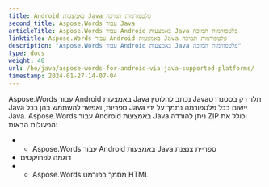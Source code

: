 ```yaml
---
title: Android באמצעות Java פלטפורמות תמיכה
second_title: Aspose.Words עבור Java
articleTitle: Aspose.Words עבור Android באמצעות Java פלטפורמות תמיכה
linktitle: Aspose.Words עבור Android באמצעות Java פלטפורמות תמיכה
description: "Aspose.Words עבור Android באמצעות Java פלטפורמות תמיכה"
type: docs
weight: 40
url: /he/java/aspose-words-for-android-via-java-supported-platforms/
timestamp: 2024-01-27-14-07-04
---
```


Aspose.Words עבור Android באמצעות Java נכתב לחלוטין Javaתלוי רק בסטנדרט Java ספריות, ואפשר להשתמש בהן בכל Java יישום בכל פלטפורמה נתמך על ידי Java. Aspose.Words עבור Android באמצעות Java ניתן להורדה ZIP וכולל את הפעולות הבאות:

- - Aspose.Words עבור Android באמצעות Java ספריית צנצנת
- דוגמה לפרויקטים
- - Aspose.Words מסמך בפורמט HTML






